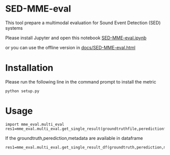 # SED-MME-eval


This tool prepare a multimodal evaluation for Sound Event Detection (SED) systems

Please install Jupyter and open this notebook [SED-MME-eval.ipynb](SED-MME-eval.ipynb) 

or you can use the offline version in [docs/SED-MME-eval.html](docs/SED-MME-eval.html) 


# Installation

Please run the following line in the command prompt to install the metric
```
python setup.py
```


# Usage

```
import mme_eval.multi_eval
res1=mme_eval.multi_eval.get_single_result(groundtruthfile,peredictionfile,metadatafile,debug=0)
```

If the groundtruth,perediction,metadata are available in dataframe 
```
res1=mme_eval.multi_eval.get_single_result_df(groundtruth,perediction,metadata,debug=0)
```

